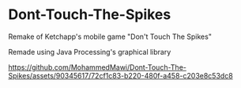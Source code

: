# Dont-Touch-The-Spikes
Remake of Ketchapp's mobile game "Don't Touch The Spikes"

Remade using Java Processing's graphical library


https://github.com/MohammedMawi/Dont-Touch-The-Spikes/assets/90345617/72cf1c83-b220-480f-a458-c203e8c53dc8

